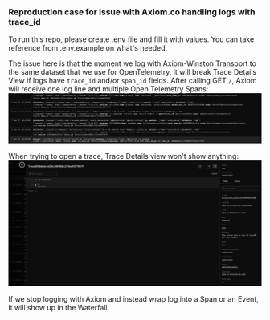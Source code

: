 ### Reproduction case for issue with Axiom.co handling logs with trace_id

To run this repo, please create .env file and fill it with values. You can take reference from .env.example on what's needed.

The issue here is that the moment we log with Axiom-Winston Transport to the same dataset that we use for OpenTelemetry, it will break Trace Details View if logs have `trace_id` and/or `span_id` fields.
After calling GET `/`, Axiom will receive one log line and multiple Open Telemetry Spans:
![img.png](img.png)

When trying to open a trace, Trace Details view won't show anything:
![img_1.png](img_1.png)

If we stop logging with Axiom and instead wrap log into a Span or an Event, it will show up in the Waterfall.